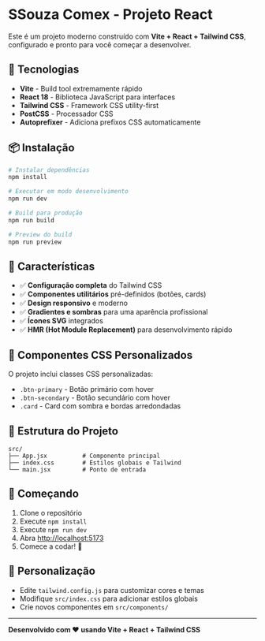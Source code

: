# SSouza Comex - Projeto React

Este é um projeto moderno construído com **Vite + React + Tailwind CSS**, configurado e pronto para você começar a desenvolver.

## 🚀 Tecnologias

- **Vite** - Build tool extremamente rápido
- **React 18** - Biblioteca JavaScript para interfaces
- **Tailwind CSS** - Framework CSS utility-first
- **PostCSS** - Processador CSS
- **Autoprefixer** - Adiciona prefixos CSS automaticamente

## 📦 Instalação

```bash
# Instalar dependências
npm install

# Executar em modo desenvolvimento
npm run dev

# Build para produção
npm run build

# Preview do build
npm run preview
```

## 🎨 Características

- ✅ **Configuração completa** do Tailwind CSS
- ✅ **Componentes utilitários** pré-definidos (botões, cards)
- ✅ **Design responsivo** e moderno
- ✅ **Gradientes e sombras** para uma aparência profissional
- ✅ **Ícones SVG** integrados
- ✅ **HMR (Hot Module Replacement)** para desenvolvimento rápido

## 🎯 Componentes CSS Personalizados

O projeto inclui classes CSS personalizadas:

- `.btn-primary` - Botão primário com hover
- `.btn-secondary` - Botão secundário com hover  
- `.card` - Card com sombra e bordas arredondadas

## 📁 Estrutura do Projeto

```
src/
├── App.jsx          # Componente principal
├── index.css        # Estilos globais e Tailwind
└── main.jsx         # Ponto de entrada
```

## 🚀 Começando

1. Clone o repositório
2. Execute `npm install`
3. Execute `npm run dev`
4. Abra [http://localhost:5173](http://localhost:5173)
5. Comece a codar! 🎉

## 📝 Personalização

- Edite `tailwind.config.js` para customizar cores e temas
- Modifique `src/index.css` para adicionar estilos globais
- Crie novos componentes em `src/components/`

---

**Desenvolvido com ❤️ usando Vite + React + Tailwind CSS**
